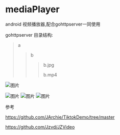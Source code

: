 # mediaPlayer
android 视频播放器,配合gohttpserver一同使用

gohttpserver 目录结构:
> a
> > b
> > >b.jpg
> > >
> > >b.mp4
> > >
![图片](https://github.com/doodt/mediaPlayer/assets/29998544/a317e932-244e-4175-a0d7-aa3fe1537c6e)

![图片](https://github.com/doodt/mediaPlayer/assets/29998544/d62ed1a8-7b6f-46e1-bb9d-227eedfedb10)
![图片](https://github.com/doodt/mediaPlayer/assets/29998544/b260bb85-d0bc-4d6a-b0a9-31f566e5307e)
![图片](https://github.com/doodt/mediaPlayer/assets/29998544/442df143-1773-4efc-8901-2629e108d5d0)





  参考

https://github.com/JArchie/TiktokDemo/tree/master

https://github.com/Jzvd/JZVideo

